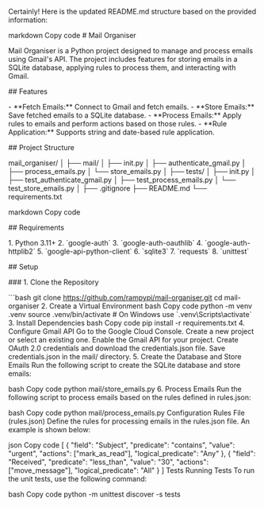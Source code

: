 Certainly! Here is the updated README.md structure based on the provided
information:

markdown Copy code \# Mail Organiser

Mail Organiser is a Python project designed to manage and process emails
using Gmail\'s API. The project includes features for storing emails in
a SQLite database, applying rules to process them, and interacting with
Gmail.

\## Features

\- \*\*Fetch Emails:\*\* Connect to Gmail and fetch emails. - \*\*Store
Emails:\*\* Save fetched emails to a SQLite database. - \*\*Process
Emails:\*\* Apply rules to emails and perform actions based on those
rules. - \*\*Rule Application:\*\* Supports string and date-based rule
application.

\## Project Structure

mail_organiser/ │ ├── mail/ │ ├── init.py │ ├── authenticate_gmail.py │
├── process_emails.py │ └── store_emails.py │ ├── tests/ │ ├── init.py │
├── test_authenticate_gmail.py │ ├── test_process_emails.py │ └──
test_store_emails.py │ ├── .gitignore ├── README.md └── requirements.txt

markdown Copy code

\## Requirements

1\. Python 3.11+ 2. \`google-auth\` 3. \`google-auth-oauthlib\` 4.
\`google-auth-httplib2\` 5. \`google-api-python-client\` 6. \`sqlite3\`
7. \`requests\` 8. \`unittest\`

\## Setup

\### 1. Clone the Repository

\`\`\`bash git clone https://github.com/rampypi/mail-organiser.git cd
mail-organiser 2. Create a Virtual Environment bash Copy code python -m
venv .venv source .venv/bin/activate \# On Windows use
\`.venv\\Scripts\\activate\` 3. Install Dependencies bash Copy code pip
install -r requirements.txt 4. Configure Gmail API Go to the Google
Cloud Console. Create a new project or select an existing one. Enable
the Gmail API for your project. Create OAuth 2.0 credentials and
download the credentials.json file. Save credentials.json in the mail/
directory. 5. Create the Database and Store Emails Run the following
script to create the SQLite database and store emails:

bash Copy code python mail/store_emails.py 6. Process Emails Run the
following script to process emails based on the rules defined in
rules.json:

bash Copy code python mail/process_emails.py Configuration Rules File
(rules.json) Define the rules for processing emails in the rules.json
file. An example is shown below:

json Copy code \[ { \"field\": \"Subject\", \"predicate\": \"contains\",
\"value\": \"urgent\", \"actions\": \[\"mark_as_read\"\],
\"logical_predicate\": \"Any\" }, { \"field\": \"Received\",
\"predicate\": \"less_than\", \"value\": \"30\", \"actions\":
\[\"move_message\"\], \"logical_predicate\": \"All\" } \] Tests Running
Tests To run the unit tests, use the following command:

bash Copy code python -m unittest discover -s tests
